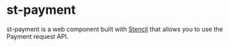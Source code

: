 # st-payment

st-payment is a web component built with [Stencil](https://stenciljs.com/) that allows you to use the Payment request API.



